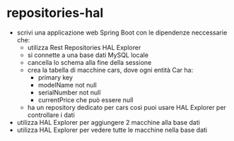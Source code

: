 # repositories-hal
- scrivi una applicazione web Spring Boot con le dipendenze neccessarie che:
  - utilizza Rest Repositories HAL Explorer
  - si connette a una base dati MySQL locale
  - cancella lo schema alla fine della sessione
  - crea la tabella di macchine cars, dove ogni entità Car ha:
    - primary key
    - modelName not null
    - serialNumber not null
    - currentPrice che può essere null
  - ha un repository dedicato per cars così puoi usare HAL Explorer per controllare i dati
- utilizza HAL Explorer per aggiungere 2 macchine alla base dati
- utilizza HAL Explorer per vedere tutte le macchine nella base dati
